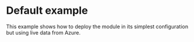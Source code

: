 # Default example

This example shows how to deploy the module in its simplest configuration but using live data from Azure.
